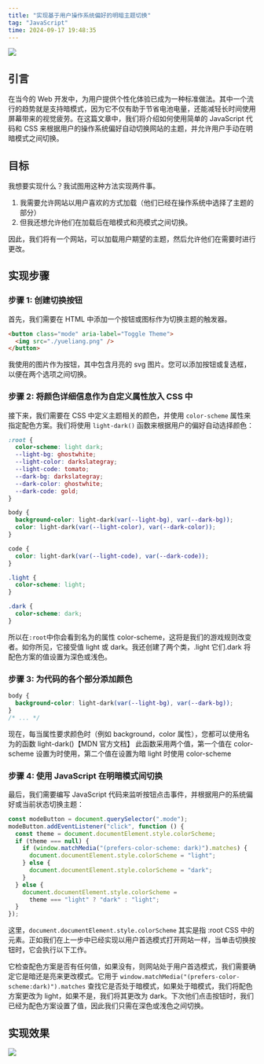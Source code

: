 ```yaml
---
title: "实现基于用户操作系统偏好的明暗主题切换"
tag: "JavaScript"
time: 2024-09-17 19:48:35
---
```


<img src="../imgs/76/04.webp" />

## 引言

在当今的 Web 开发中，为用户提供个性化体验已成为一种标准做法。其中一个流行的趋势就是支持暗模式，因为它不仅有助于节省电池电量，还能减轻长时间使用屏幕带来的视觉疲劳。在这篇文章中，我们将介绍如何使用简单的 JavaScript 代码和 CSS 来根据用户的操作系统偏好自动切换网站的主题，并允许用户手动在明暗模式之间切换。

## 目标

我想要实现什么？我试图用这种方法实现两件事。

1. 我需要允许网站以用户喜欢的方式加载（他们已经在操作系统中选择了主题的部分）
2. 但我还想允许他们在加载后在暗模式和亮模式之间切换。

因此，我们将有一个网站，可以加载用户期望的主题，然后允许他们在需要时进行更改。

## 实现步骤

### 步骤 1: 创建切换按钮

首先，我们需要在 HTML 中添加一个按钮或图标作为切换主题的触发器。

```html
<button class="mode" aria-label="Toggle Theme">
  <img src="./yueliang.png" />
</button>
```

我使用的图片作为按钮，其中包含月亮的 svg 图片。您可以添加按钮或复选框，以便在两个选项之间切换。

### 步骤 2: 将颜色详细信息作为自定义属性放入 CSS 中

接下来，我们需要在 CSS 中定义主题相关的颜色，并使用 `color-scheme` 属性来指定配色方案。我们将使用 `light-dark()` 函数来根据用户的偏好自动选择颜色：

```css
:root {
  color-scheme: light dark;
  --light-bg: ghostwhite;
  --light-color: darkslategray;
  --light-code: tomato;
  --dark-bg: darkslategray;
  --dark-color: ghostwhite;
  --dark-code: gold;
}

body {
  background-color: light-dark(var(--light-bg), var(--dark-bg));
  color: light-dark(var(--light-color), var(--dark-color));
}

code {
  color: light-dark(var(--light-code), var(--dark-code));
}

.light {
  color-scheme: light;
}

.dark {
  color-scheme: dark;
}
```

所以在`:root`中你会看到名为的属性 color-scheme，这将是我们的游戏规则改变者。如你所见，它接受值 light 或 dark。我还创建了两个类，.light 它们.dark 将配色方案的值设置为深色或浅色。

### 步骤 3: 为代码的各个部分添加颜色

```css
body {
  background-color: light-dark(var(--light-bg), var(--dark-bg));
}
/* ... */
```

现在，每当属性要求颜色时（例如 background，color 属性），您都可以使用名为的函数 light-dark()【MDN 官方文档】 此函数采用两个值，第一个值在 color-scheme 设置为时使用，第二个值在设置为暗 light 时使用 color-scheme

### 步骤 4: 使用 JavaScript 在明暗模式间切换

最后，我们需要编写 JavaScript 代码来监听按钮点击事件，并根据用户的系统偏好或当前状态切换主题：

```js
const modeButton = document.querySelector(".mode");
modeButton.addEventListener("click", function () {
  const theme = document.documentElement.style.colorScheme;
  if (theme === null) {
    if (window.matchMedia("(prefers-color-scheme: dark)").matches) {
      document.documentElement.style.colorScheme = "light";
    } else {
      document.documentElement.style.colorScheme = "dark";
    }
  } else {
    document.documentElement.style.colorScheme =
      theme === "light" ? "dark" : "light";
  }
});
```

这里，`document.documentElement.style.colorScheme` 其实是指 :root CSS 中的元素。正如我们在上一步中已经实现以用户首选模式打开网站一样，当单击切换按钮时，它会执行以下工作。

它检查配色方案是否有任何值，如果没有，则网站处于用户首选模式，我们需要确定它是暗还是亮来更改模式。它用于 `window.matchMedia("(prefers-color-scheme:dark)").matches` 查找它是否处于暗模式，如果处于暗模式，我们将配色方案更改为 light，如果不是，我们将其更改为 dark。下次他们点击按钮时，我们已经为配色方案设置了值，因此我们只需在深色或浅色之间切换。

## 实现效果

<img src="../imgs/76/04.gif" />